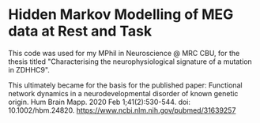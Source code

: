 # Hidden Markov Modelling of MEG data at Rest and Task
This code was used for my MPhil in Neuroscience @ MRC CBU, for the thesis titled "Characterising the neurophysiological signature of a mutation in ZDHHC9". 

This ultimately became for the basis for the published paper:
Functional network dynamics in a neurodevelopmental disorder of known genetic origin. Hum Brain Mapp. 2020 Feb 1;41(2):530-544. doi: 10.1002/hbm.24820. https://www.ncbi.nlm.nih.gov/pubmed/31639257 
